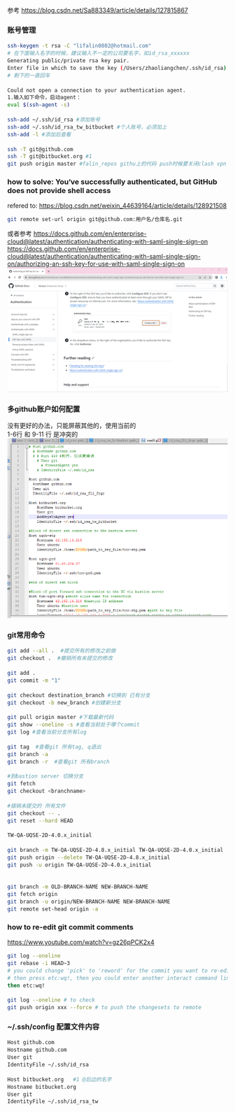 
参考 https://blog.csdn.net/Sa883349/article/details/127815867

### 账号管理
```bash
ssh-keygen -t rsa -C "lifalin0802@hotmail.com"
# 在下面输入名字的时候，建议输入不一定的公司要名字，如id_rsa_xxxxxx
Generating public/private rsa key pair.
Enter file in which to save the key (/Users/zhaoliangchen/.ssh/id_rsa): id_rsa_xxxxxx
# 剩下的一直回车

Could not open a connection to your authentication agent.
1.输入如下命令，启动agent：
eval $(ssh-agent -s)

ssh-add ~/.ssh/id_rsa #添加账号
ssh-add ~/.ssh/id_rsa_tw_bitbucket #个人账号，必须加上
ssh-add -l #添加后查看

ssh -T git@github.com
ssh -T git@bitbucket.org #1
git push origin master #falin_repos githu上的代码 push时候要关闭clash vpn


```

### how to solve: You‘ve successfully authenticated, but GitHub does not provide shell access
refered to: https://blog.csdn.net/weixin_44639164/article/details/128921508
```bash
git remote set-url origin git@github.com:用户名/仓库名.git
```
或者参考
https://docs.github.com/en/enterprise-cloud@latest/authentication/authenticating-with-saml-single-sign-on  
https://docs.github.com/en/enterprise-cloud@latest/authentication/authenticating-with-saml-single-sign-on/authorizing-an-ssh-key-for-use-with-saml-single-sign-on
![](./img/2023-10-25-22-52-12.png)

### 多github账户如何配置
没有更好的办法，只能屏蔽其他的，使用当前的  
1-6行 和 9-11 行 是冲突的  
![](./img/2023-10-25-22-54-17.png)

### git常用命令
```bash
git add --all .  #提交所有的修改之前做
git checkout .  #撤销所有未提交的修改

git add .
git commit -m "1" 

git checkout destination_branch #切换到 已有分支
git checkout -b new_branch #创建新分支

git pull origin master #下载最新代码
git show --oneline -s #查看当前处于哪个commit
git log #查看当前分支所有log

git tag  #查看git 所有tag, q退出
git branch -a 
git branch -r  #查看git 所有branch

#到bastion server 切换分支
git fetch
git checkout <branchname>   

#插销未提交的 所有文件
git checkout -- .
git reset --hard HEAD 

TW-QA-UQSE-2D-4.0.x_initial

git branch -m TW-QA-UQSE-2D-4.8.x_initial TW-QA-UQSE-2D-4.0.x_initial
git push origin --delete TW-QA-UQSE-2D-4.8.x_initial
git push -u origin TW-QA-UQSE-2D-4.0.x_initial


git branch -m OLD-BRANCH-NAME NEW-BRANCH-NAME
git fetch origin
git branch -u origin/NEW-BRANCH-NAME NEW-BRANCH-NAME
git remote set-head origin -a

```

### how to re-edit git commit comments 
https://www.youtube.com/watch?v=gz26pPCK2x4
```bash
git log --oneline
git rebase -i HEAD~3
# you could change 'pick' to 'reword' for the commit you want to re-edit(press i to enter edit mode)
# then press etc:wq!, then you could enter another interact command line, in this context you could edit the comment you want 
then etc:wq!

git log --oneline # to check
git push origin xxx --force # to push the changesets to remote 

```


### ~/.ssh/config 配置文件内容
```bash
Host github.com
Hostname github.com
User git
IdentityFile ~/.ssh/id_rsa

Host bitbucket.org   #1 @后边的名字
Hostname bitbucket.org
User git
IdentityFile ~/.ssh/id_rsa_tw
```
